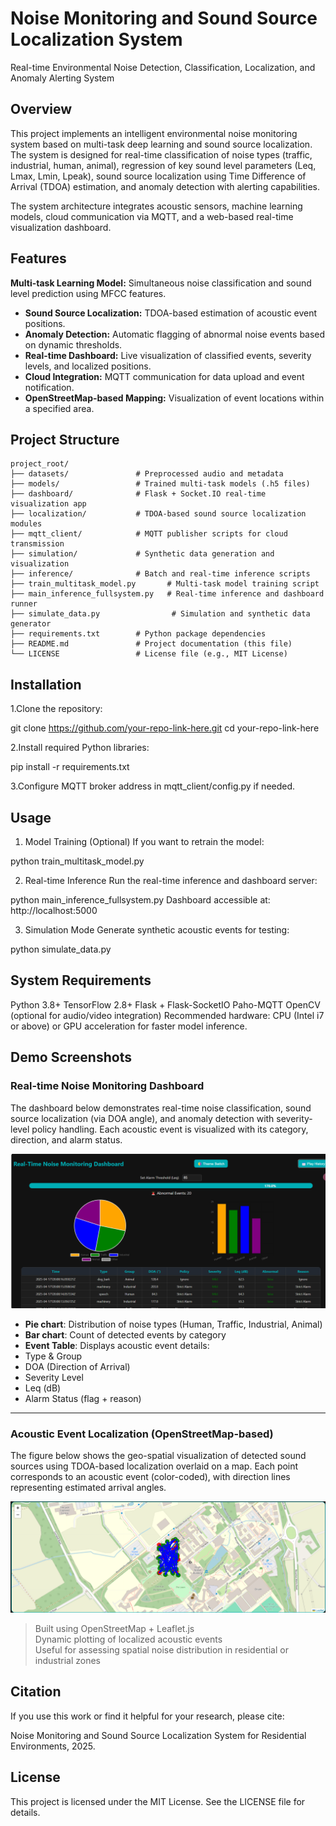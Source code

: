 # Noise Monitoring and Sound Source Localization System
Real-time Environmental Noise Detection, Classification, Localization, and Anomaly Alerting System

## Overview

This project implements an intelligent environmental noise monitoring system based on multi-task deep learning and sound source localization. The system is designed for real-time classification of noise types (traffic, industrial, human, animal), regression of key sound level parameters (Leq, Lmax, Lmin, Lpeak), sound source localization using Time Difference of Arrival (TDOA) estimation, and anomaly detection with alerting capabilities.

The system architecture integrates acoustic sensors, machine learning models, cloud communication via MQTT, and a web-based real-time visualization dashboard.

## Features

**Multi-task Learning Model:** Simultaneous noise classification and sound level prediction using MFCC features.
- **Sound Source Localization:** TDOA-based estimation of acoustic event positions.
- **Anomaly Detection:** Automatic flagging of abnormal noise events based on dynamic thresholds.
- **Real-time Dashboard:** Live visualization of classified events, severity levels, and localized positions.
- **Cloud Integration:** MQTT communication for data upload and event notification.
- **OpenStreetMap-based Mapping:** Visualization of event locations within a specified area.

## Project Structure

```plaintext
project_root/
├── datasets/               # Preprocessed audio and metadata
├── models/                 # Trained multi-task models (.h5 files)
├── dashboard/              # Flask + Socket.IO real-time visualization app
├── localization/           # TDOA-based sound source localization modules
├── mqtt_client/            # MQTT publisher scripts for cloud transmission
├── simulation/             # Synthetic data generation and visualization
├── inference/              # Batch and real-time inference scripts
├── train_multitask_model.py       # Multi-task model training script
├── main_inference_fullsystem.py   # Real-time inference and dashboard runner
├── simulate_data.py                # Simulation and synthetic data generator
├── requirements.txt        # Python package dependencies
├── README.md               # Project documentation (this file)
└── LICENSE                 # License file (e.g., MIT License)
```

## Installation
1.Clone the repository:

git clone https://github.com/your-repo-link-here.git
cd your-repo-link-here

2.Install required Python libraries:

pip install -r requirements.txt

3.Configure MQTT broker address in mqtt_client/config.py if needed.

## Usage

1. Model Training (Optional)
If you want to retrain the model:

python train_multitask_model.py

2. Real-time Inference
Run the real-time inference and dashboard server:

python main_inference_fullsystem.py
Dashboard accessible at:
http://localhost:5000

3. Simulation Mode
Generate synthetic acoustic events for testing:

python simulate_data.py

## System Requirements

Python 3.8+
TensorFlow 2.8+
Flask + Flask-SocketIO
Paho-MQTT
OpenCV (optional for audio/video integration)
Recommended hardware:
CPU (Intel i7 or above) or GPU acceleration for faster model inference.

## Demo Screenshots

###  Real-time Noise Monitoring Dashboard

The dashboard below demonstrates real-time noise classification, sound source localization (via DOA angle), and anomaly detection with severity-level policy handling. Each acoustic event is visualized with its category, direction, and alarm status.

![Real-time Dashboard Overview](realtime_dashboard.png)

-  **Pie chart**: Distribution of noise types (Human, Traffic, Industrial, Animal)  
-  **Bar chart**: Count of detected events by category  
-  **Event Table**: Displays acoustic event details:
  - Type & Group
  - DOA (Direction of Arrival)
  - Severity Level
  - Leq (dB)
  - Alarm Status (flag + reason)

---

###  Acoustic Event Localization (OpenStreetMap-based)

The figure below shows the geo-spatial visualization of detected sound sources using TDOA-based localization overlaid on a map. Each point corresponds to an acoustic event (color-coded), with direction lines representing estimated arrival angles.

![Localization Map](localization_map.png)

>  Built using OpenStreetMap + Leaflet.js  
>  Dynamic plotting of localized acoustic events  
>  Useful for assessing spatial noise distribution in residential or industrial zones



## Citation

If you use this work or find it helpful for your research, please cite:

Noise Monitoring and Sound Source Localization System for Residential Environments, 2025.

## License

This project is licensed under the MIT License. See the LICENSE file for details.
